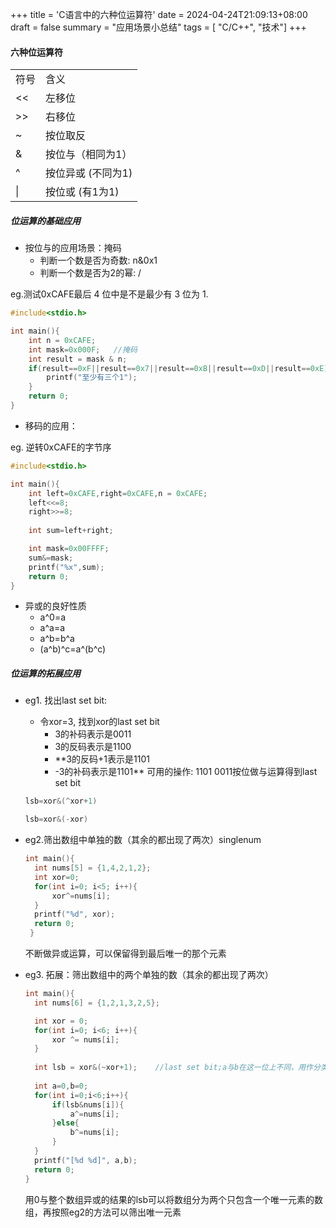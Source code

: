 +++
title = 'C语言中的六种位运算符'
date = 2024-04-24T21:09:13+08:00
draft = false
summary = "应用场景小总结"
tags = [ "C/C++", "技术"]
+++
#### 六种位运算符

<table>
    <tr>
        <td>符号</td>
        <td>含义</td>
    </tr>
    <tr>
        <td>&lt;&lt;</td>
        <td>左移位</td>
    </tr>
    <tr>
        <td>&gt;&gt;</td>
        <td>右移位</td>
    </tr>
    <tr>
        <td>~</td>
        <td>按位取反</td>
    </tr>
    <tr>
        <td>&amp;</td>
        <td>按位与（相同为1）</td>
    </tr>
    <tr>
        <td>^</td>
        <td>按位异或 (不同为1)</td>
    </tr>
    <tr>
        <td>|</td>
        <td>按位或 (有1为1)</td>
    </tr>
</table>

##### 位运算的基础应用

  - 按位与的应用场景：掩码
    - 判断一个数是否为奇数: n&0x1
    - 判断一个数是否为2的幂: /

eg.测试0xCAFE最后 4 位中是不是最少有 3 位为 1.

  ```c
  #include<stdio.h>
  
  int main(){
      int n = 0xCAFE;
      int mask=0x000F;   //掩码
      int result = mask & n;
      if(result==0xF||result==0x7||result==0xB||result==0xD||result==0xE){
          printf("至少有三个1");
      }
      return 0;
  }
  ```

  - 移码的应用：

  eg. 逆转0xCAFE的字节序

  ```c
  #include<stdio.h>
  
  int main(){
      int left=0xCAFE,right=0xCAFE,n = 0xCAFE;
      left<<=8;
      right>>=8;
      
      int sum=left+right;
  
      int mask=0x00FFFF;
      sum&=mask;
      printf("%x",sum);
      return 0;
  }
  ```

  - 异或的良好性质
    - a^0=a
    - a^a=a
    - a^b=b^a
    - (a^b)^c=a^(b^c)

##### 位运算的拓展应用

  - eg1. 找出last set bit: 

    - 令xor=3, 找到xor的last set bit
      - 3的补码表示是0011
      - 3的反码表示是1100
      - **3的反码+1表示是1101
      - -3的补码表示是1101**
        可用的操作:
        1101
        0011按位做与运算得到last set bit

    ```c  
    lsb=xor&(^xor+1) 
    ```

    ```c
    lsb=xor&(-xor)
    ```

  - eg2.筛出数组中单独的数（其余的都出现了两次）singlenum

    ```c
    int main(){
      int nums[5] = {1,4,2,1,2};
      int xor=0;
      for(int i=0; i<5; i++){
          xor^=nums[i];
      }
      printf("%d", xor);
      return 0;
     }
    ```

    不断做异或运算，可以保留得到最后唯一的那个元素

  - eg3. 拓展：筛出数组中的两个单独的数（其余的都出现了两次）

    ```c
    int main(){
      int nums[6] = {1,2,1,3,2,5};
    
      int xor = 0;
      for(int i=0; i<6; i++){
          xor ^= nums[i];  
      }
      
      int lsb = xor&(~xor+1);    //last set bit;a与b在这一位上不同，用作分类
      
      int a=0,b=0;
      for(int i=0;i<6;i++){
          if(lsb&nums[i]){
              a^=nums[i];
          }else{
              b^=nums[i];
          }
      }
      printf("[%d %d]", a,b);
      return 0;
    }
    ```

    用0与整个数组异或的结果的lsb可以将数组分为两个只包含一个唯一元素的数组，再按照eg2的方法可以筛出唯一元素
